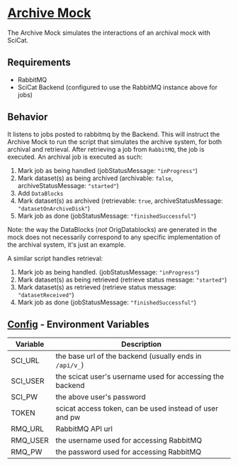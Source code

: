 # [Archive Mock](https://github.com/SwissOpenEM/ScicatArchiveMock)

The Archive Mock simulates the interactions of an archival mock with SciCat. 

## Requirements
 - RabbitMQ
 - SciCat Backend (configured to use the RabbitMQ instance above for jobs)

## Behavior

It listens to jobs posted to rabbitmq by the Backend. This will instruct the Archive Mock to run the script that simulates the archive system, for both archival and retrieval. After retrieving a job from `RabbitMQ`, the job is executed. An archival job is executed as such:

1. Mark job as being handled (jobStatusMessage: `"inProgress"`)
2. Mark dataset(s) as being archived (archivable: `false`, archiveStatusMessage: `"started"`)
3. Add `DataBlocks`
4. Mark dataset(s) as archived (retrievable: `true`, archiveStatusMessage: `"datasetOnArchiveDisk"`)
5. Mark job as done (jobStatusMessage: `"finishedSuccessful"`)

Note: the way the DataBlocks (*not* OrigDatablocks) are generated in the mock does not necessarily correspond to any specific implementation of the archival system, it's just an example.

A similar script handles retrieval:

1. Mark job as being handled. (jobStatusMessage: `"inProgress"`)
2. Mark dataset(s) as being retrieved (retrieve status message: `"started"`)
3. Mark dataset(s) as retrieved (retrieve status message: `"datasetReceived"`)
4. Mark job as done (jobStatusMessage: `"finishedSuccessful"`)

## [Config](./config/.env) - Environment Variables

| Variable | Description                                                     |
| -------- | --------------------------------------------------------------- |
| SCI_URL  | the base url of the backend (usually ends in `/api/v_`)         |
| SCI_USER |  the scicat user's username used for accessing the backend      |
| SCI_PW   | the above user's password                                       |
| TOKEN    | scicat access token, can be used instead of user and pw         |
| RMQ_URL  | RabbitMQ API url                                                |
| RMQ_USER | the username used for accessing RabbitMQ                        |
| RMQ_PW   | the password used for accessing RabbitMQ                        |
